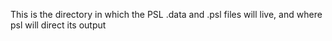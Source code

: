 This is the directory in which the PSL .data and .psl files will live, 
and where psl will direct its output
